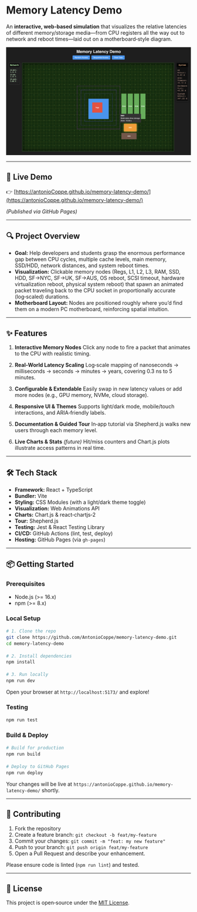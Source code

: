 # Memory Latency Demo

An **interactive, web‑based simulation** that visualizes the relative latencies of different memory/storage media—from CPU registers all the way out to network and reboot times—laid out on a motherboard‑style diagram.

<p align="center">
  <img src="./public/preview.png" alt="Screenshot of Memory Latency Demo" width="600">
</p>

---

## 🚀 Live Demo

👉 [https://antonioCoppe.github.io/memory-latency-demo/](https://antonioCoppe.github.io/memory-latency-demo/)

*(Published via GitHub Pages)*

---

## 🔍 Project Overview

* **Goal:** Help developers and students grasp the enormous performance gap between CPU cycles, multiple cache levels, main memory, SSD/HDD, network distances, and system reboot times.
* **Visualization:** Clickable memory nodes (Regs, L1, L2, L3, RAM, SSD, HDD, SF→NYC, SF→UK, SF→AUS, OS reboot, SCSI timeout, hardware virtualization reboot, physical system reboot) that spawn an animated packet traveling back to the CPU socket in proportionally accurate (log‑scaled) durations.
* **Motherboard Layout:** Nodes are positioned roughly where you’d find them on a modern PC motherboard, reinforcing spatial intuition.

---

## ✨ Features

1. **Interactive Memory Nodes**
   Click any node to fire a packet that animates to the CPU with realistic timing.

2. **Real‑World Latency Scaling**
   Log‑scale mapping of nanoseconds → milliseconds → seconds → minutes → years, covering 0.3 ns to 5 minutes.

3. **Configurable & Extendable**
   Easily swap in new latency values or add more nodes (e.g., GPU memory, NVMe, cloud storage).

4. **Responsive UI & Themes**
   Supports light/dark mode, mobile/touch interactions, and ARIA‑friendly labels.

5. **Documentation & Guided Tour**
   In‑app tutorial via Shepherd.js walks new users through each memory level.

6. **Live Charts & Stats** *(future)*
   Hit/miss counters and Chart.js plots illustrate access patterns in real time.

---

## 🛠️ Tech Stack

* **Framework:** React + TypeScript
* **Bundler:** Vite
* **Styling:** CSS Modules (with a light/dark theme toggle)
* **Visualization:** Web Animations API
* **Charts:** Chart.js & react‑chartjs‑2
* **Tour:** Shepherd.js
* **Testing:** Jest & React Testing Library
* **CI/CD:** GitHub Actions (lint, test, deploy)
* **Hosting:** GitHub Pages (via `gh-pages`)

---

## 📦 Getting Started

### Prerequisites

* Node.js (>= 16.x)
* npm (>= 8.x)

### Local Setup

```bash
# 1. Clone the repo
git clone https://github.com/AntonioCoppe/memory-latency-demo.git
cd memory-latency-demo

# 2. Install dependencies
npm install

# 3. Run locally
npm run dev
```

Open your browser at `http://localhost:5173/` and explore!

### Testing

```bash
npm run test
```

### Build & Deploy

```bash
# Build for production
npm run build

# Deploy to GitHub Pages
npm run deploy
```

Your changes will be live at `https://antonioCoppe.github.io/memory-latency-demo/` shortly.

---

## 🤝 Contributing

1. Fork the repository
2. Create a feature branch: `git checkout -b feat/my-feature`
3. Commit your changes: `git commit -m "feat: my new feature"`
4. Push to your branch: `git push origin feat/my-feature`
5. Open a Pull Request and describe your enhancement.

Please ensure code is linted (`npm run lint`) and tested.

---

## 📄 License

This project is open‑source under the [MIT License](LICENSE).
